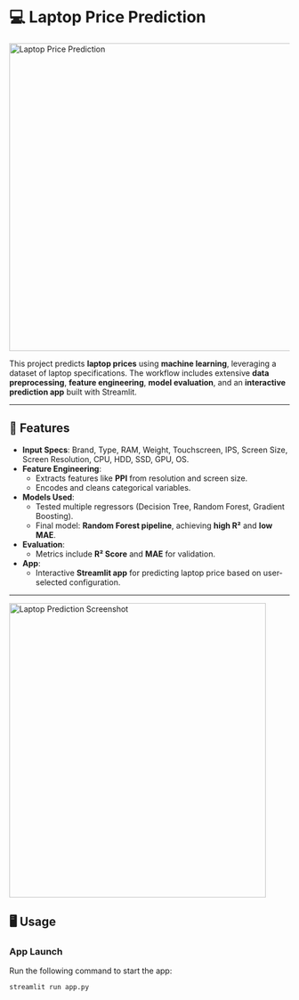 # 💻 Laptop Price Prediction 

<img width="1005" height="553" alt="Laptop Price Prediction" src="https://github.com/user-attachments/assets/8c57cbaf-f6b0-47aa-919b-2c79e6f39e1f" />


This project predicts **laptop prices** using **machine learning**, leveraging a dataset of laptop specifications. The workflow includes extensive **data preprocessing**, **feature engineering**, **model evaluation**, and an **interactive prediction app** built with Streamlit.  

---

## 🚀 Features  

- **Input Specs**: Brand, Type, RAM, Weight, Touchscreen, IPS, Screen Size, Screen Resolution, CPU, HDD, SSD, GPU, OS.  
- **Feature Engineering**:  
  - Extracts features like **PPI** from resolution and screen size.  
  - Encodes and cleans categorical variables.  
- **Models Used**:  
  - Tested multiple regressors (Decision Tree, Random Forest, Gradient Boosting).  
  - Final model: **Random Forest pipeline**, achieving **high R²** and **low MAE**.  
- **Evaluation**:  
  - Metrics include **R² Score** and **MAE** for validation.  
- **App**:  
  - Interactive **Streamlit app** for predicting laptop price based on user-selected configuration.  

---

<img width="461" height="529" alt="Laptop Prediction Screenshot" src="https://github.com/user-attachments/assets/588b5ecf-ed63-4765-9b32-74b9a3ec87bd" />

 
## 🖥️ Usage  

### App Launch  
Run the following command to start the app:  
```bash
streamlit run app.py
